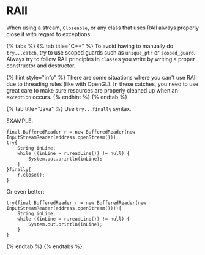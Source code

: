 # RAII

When using a stream, `Closeable`, or any class that uses RAII always properly close it with regard to exceptions.

{% tabs %}
{% tab title="C++" %}
To avoid having to manually do `try...catch`, try to use scoped guards such as `unique_ptr` or `scoped_guard`. Always try to follow RAII principles in `class`es you write by writing a proper constructor and destructor.

{% hint style="info" %}
There are some situations where you can't use RAII due to threading rules \(like with OpenGL\). In these catches, you need to use great care to make sure resources are properly cleaned up when an `exception` occurs.
{% endhint %}
{% endtab %}

{% tab title="Java" %}
Use `try...finally` syntax.

EXAMPLE:

```text
final BufferedReader r = new BufferedReader(new InputStreamReader(address.openStream()));
try{
    String inLine;
    while ((inLine = r.readLine()) != null) {
        System.out.println(inLine);
    }
}finally{
    r.close();
}
```

Or even better:

```text
try(final BufferedReader r = new BufferedReader(new InputStreamReader(address.openStream()))){
    String inLine;
    while ((inLine = r.readLine()) != null) {
        System.out.println(inLine);
    }
}
```
{% endtab %}
{% endtabs %}

